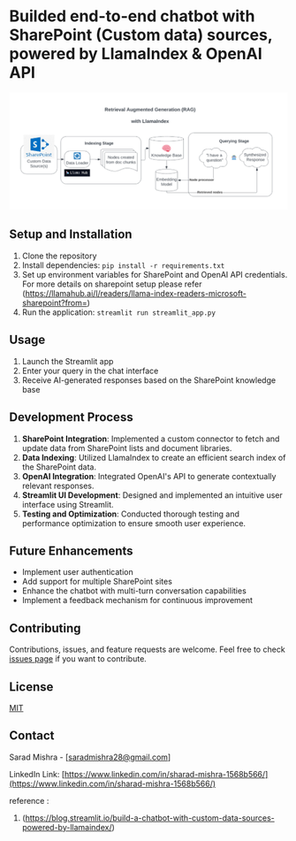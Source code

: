 # Builded end-to-end chatbot with SharePoint (Custom data) sources, powered by LlamaIndex & OpenAI API
![Chatbot using LLM & RAG (SharePoint- knowledge base)](rag-with-llamaindex-1.png)
## Setup and Installation

1. Clone the repository
2. Install dependencies: `pip install -r requirements.txt`
3. Set up environment variables for SharePoint and OpenAI API credentials. For more details on sharepoint setup please refer (https://llamahub.ai/l/readers/llama-index-readers-microsoft-sharepoint?from=)
4. Run the application: `streamlit run streamlit_app.py`

## Usage

1. Launch the Streamlit app
2. Enter your query in the chat interface
3. Receive AI-generated responses based on the SharePoint knowledge base

## Development Process

1. **SharePoint Integration**: Implemented a custom connector to fetch and update data from SharePoint lists and document libraries.
2. **Data Indexing**: Utilized LlamaIndex to create an efficient search index of the SharePoint data.
3. **OpenAI Integration**: Integrated OpenAI's API to generate contextually relevant responses.
4. **Streamlit UI Development**: Designed and implemented an intuitive user interface using Streamlit.
5. **Testing and Optimization**: Conducted thorough testing and performance optimization to ensure smooth user experience.

## Future Enhancements

- Implement user authentication
- Add support for multiple SharePoint sites
- Enhance the chatbot with multi-turn conversation capabilities
- Implement a feedback mechanism for continuous improvement

## Contributing

Contributions, issues, and feature requests are welcome. Feel free to check [issues page](https://github.com/sharad28/Chatbot_streamlit_llamaindex/issues) if you want to contribute.

## License

[MIT](https://choosealicense.com/licenses/mit/)

## Contact

Sarad Mishra - [saradmishra28@gmail.com]

LinkedIn Link: [https://www.linkedin.com/in/sharad-mishra-1568b566/](https://www.linkedin.com/in/sharad-mishra-1568b566/)



reference : 
1. (https://blog.streamlit.io/build-a-chatbot-with-custom-data-sources-powered-by-llamaindex/)
